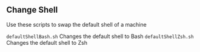 Change Shell
------------

Use these scripts to swap the default shell of a machine

`defaultShellBash.sh` Changes the default shell to Bash
`defaultShellZsh.sh` Changes the default shell to Zsh